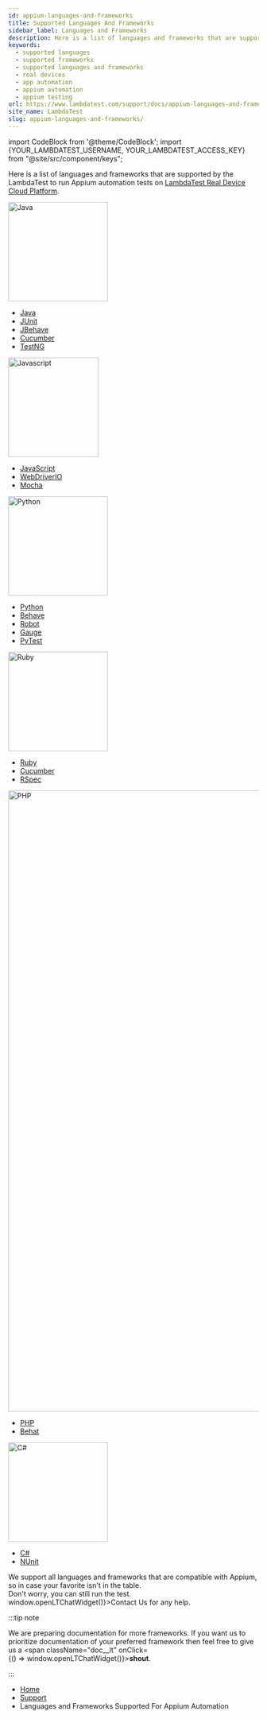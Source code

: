 ```yaml
---
id: appium-languages-and-frameworks
title: Supported Languages And Frameworks
sidebar_label: Languages and Frameworks
description: Here is a list of languages and frameworks that are supported by the LambdaTest to run Appium automation tests on LambdaTest Real Device Cloud Platform.
keywords:
  - supported languages
  - supported frameworks
  - supported languages and frameworks
  - real devices
  - app automation
  - appium automation
  - appium testing
url: https://www.lambdatest.com/support/docs/appium-languages-and-frameworks/
site_name: LambdaTest
slug: appium-languages-and-frameworks/
---
```


import CodeBlock from '@theme/CodeBlock';
import {YOUR_LAMBDATEST_USERNAME, YOUR_LAMBDATEST_ACCESS_KEY} from "@site/src/component/keys";

<script type="application/ld+json"
      dangerouslySetInnerHTML={{ __html: JSON.stringify({
       "@context": "https://schema.org",
        "@type": "BreadcrumbList",
        "itemListElement": [{
          "@type": "ListItem",
          "position": 1,
          "name": "Home",
          "item": "https://www.lambdatest.com"
        },{
          "@type": "ListItem",
          "position": 2,
          "name": "Support",
          "item": "https://www.lambdatest.com/support/docs/"
        },{
          "@type": "ListItem",
          "position": 3,
          "name": "Getting Started With Appium Testing on LambdaTest",
          "item": "https://www.lambdatest.com/support/docs/appium-languages-and-frameworks/"
        }]
      })
    }}
></script>

Here is a list of languages and frameworks that are supported by the LambdaTest to run Appium automation tests on [LambdaTest Real Device Cloud Platform](https://www.lambdatest.com/real-device-cloud).

<div className="lt_row lt_framework_list_row">
    <div className="lt_col lt_framework_wrapper"> 
      <img loading="lazy" src={require('../assets/images/getting-started/java-icon.webp').default} alt="Java" width="200" height="200" className="language-icon"/>
      <ul className="lt_framework_list">
        <li>
          <a className="lt_primary" href="/docs/appium-java/">Java</a>
        </li>
        <li>
          <a href="/docs/appium-java-junit/">JUnit</a>
        </li>
        <li>
          <a href="/docs/appium-java-jbehave/">JBehave</a>
        </li>
        <li>
          <a href="/docs/appium-java-cucumber/">Cucumber</a>
        </li>
        <li>
          <a href="/docs/appium-java-testng/">TestNG</a>
        </li>
      </ul>
    </div>
        <div className="lt_col lt_framework_wrapper">
       <img loading="lazy" src={require('../assets/images/getting-started/color-js.webp').default} alt="Javascript" width="181" height="200" className="language-icon"/>
      <ul className="lt_framework_list">
        <li>
          <a className="lt_primary" href="/docs/appium-nodejs/">JavaScript</a>
        </li>
        <li>
          <a href="/docs/appium-nodejs-webdriverio/">WebDriverIO</a>
        </li>
        <li>
          <a href="/docs/appium-nodejs-mocha/">Mocha</a>
        </li>
      </ul>
    </div>
    <div className="lt_col lt_framework_wrapper">
      <img loading="lazy" src={require('../assets/images/getting-started/python-icon.webp').default} alt="Python" width="200" height="200" className="language-icon"/>
      <ul className="lt_framework_list">
      <li>
          <a className="lt_primary" href="/docs/appium-python/">Python</a>
        </li>
        <li>
          <a href="/docs/appium-python-behave/">Behave</a>
        </li>
        <li>
          <a href="/docs/appium-python-robot/">Robot</a>
        </li>
        <li>
          <a href="/docs/appium-python-gauge/">Gauge</a>
        </li>
        <li>
          <a href="/docs/appium-python-pytest/">PyTest</a>
        </li>
      </ul>
    </div>
    <div className="lt_col lt_framework_wrapper">
       <img loading="lazy" src={require('../assets/images/getting-started/ruby-icon.webp').default} alt="Ruby" width="200" height="200" className="language-icon"/>
      <ul className="lt_framework_list">
        <li>
          <a className="lt_primary" href="/docs/appium-ruby/">Ruby</a>
        </li>
        <li>
          <a href="/docs/appium-ruby-cucumber/">Cucumber</a>
        </li>
        <li>
          <a href="/docs/appium-ruby-rspec/">RSpec</a>
        </li>
      </ul>
    </div>
    <div className="lt_col lt_framework_wrapper">
      <img loading="lazy" src={require('../assets/images/getting-started/php-icon.webp').default} alt="PHP" width="2500" height="1250" className="language-icon"/>
      <ul className="lt_framework_list">
        <li>
          <a className="lt_primary" href="/docs/appium-php/">PHP</a>
        </li>
        <li>
          <a href="/docs/appium-php-behat/">Behat</a>
        </li>
        </ul>
    </div>
    <div className="lt_col lt_framework_wrapper">
     <img loading="lazy" src={require('../assets/images/getting-started/c-sharp-icon.webp').default} alt="C#" width="200" height="200" className="language-icon"/>
      <ul className="lt_framework_list">
        <li>
          <a className="lt_primary" href="/docs/appium-csharp/">C#</a>
        </li>
        <li>
          <a href="/docs/appium-csharp-nunit/">NUnit</a>
        </li>
      </ul>
    </div>
  </div>
  <div className="lt-framework-list-footer">
    <p>We support all languages and frameworks that are compatible with Appium, so in case your favorite isn't in the table.<br/>Don't worry, you can still run the test. <span className="doc__lt" onClick={() => window.openLTChatWidget()}>Contact Us</span> for any help.</p>
  </div>

:::tip note

We are preparing documentation for more frameworks. If you want us to prioritize documentation of your preferred framework then feel free to give us a <span className="doc__lt" onClick={() => window.openLTChatWidget()}>**shout**</span>.

:::

<nav aria-label="breadcrumbs">
  <ul className="breadcrumbs">
    <li className="breadcrumbs__item">
      <a className="breadcrumbs__link" target="_self" href="https://www.lambdatest.com">
        Home
      </a>
    </li>
    <li className="breadcrumbs__item">
      <a className="breadcrumbs__link" target="_self" href="https://www.lambdatest.com/support/docs/">
        Support
      </a>
    </li>
    <li className="breadcrumbs__item breadcrumbs__item--active">
      <span className="breadcrumbs__link">
       Languages and Frameworks Supported For Appium Automation
      </span>
    </li>
  </ul>
</nav>
